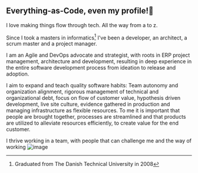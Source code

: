 ## Everything-as-Code, even my profile!👋

I love making things flow through tech. All the way from a to z. 

Since I took a masters in informatics[^DTU] I've been a developer, an architect, a scrum master and a project manager.

I am an Agile and DevOps advocate and strategist, with roots in ERP project management, architecture and development, resulting in deep experience in the entire software development process from ideation to release and adoption. 

I aim to expand and teach quality software habits: Team autonomy and organization alignment, rigorous management of technical and organizational debt, focus on flow of customer value, hypothesis driven development, live site culture, evidence gathered in production and managing infrastructure as flexible resources. To me it is important that people are brought together, processes are streamlined and that products are utilized to alleviate resources efficiently, to create value for the end customer.

I thrive working in a team, with people that can challenge me and the way of working
![image](https://github.com/assofohdz/assofohdz/assets/8222915/99165591-4bcf-479b-9859-318fa74ba440)


[^DTU]: Graduated from The Danish Technical University in 2008

<!--
**assofohdz/assofohdz** is a ✨ _special_ ✨ repository because its `README.md` (this file) appears on your GitHub profile.

Here are some ideas to get you started:

- 🔭 I’m currently working on ...
- 🌱 I’m currently learning ...
- 👯 I’m looking to collaborate on ...
- 🤔 I’m looking for help with ...
- 💬 Ask me about ...
- 📫 How to reach me: ...
- 😄 Pronouns: ...
- ⚡ Fun fact: ...
-->
